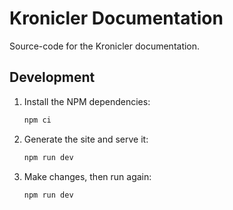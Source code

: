 # Kronicler Documentation

Source-code for the Kronicler documentation.

## Development

1. Install the NPM dependencies:
    ```bash
    npm ci
    ```
1. Generate the site and serve it:
    ```bash
    npm run dev
    ```
1. Make changes, then run again:
    ```bash
    npm run dev
    ```
